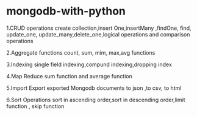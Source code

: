 # mongodb-with-python

1.CRUD operations
  create collection,insert One,insertMany ,findOne, find, update_one, update_many,delete_one,logical operations and comparison operations
  
2.Aggregate functions
  count, sum, mim, max,avg functions
  
3.Indexing
  single field indexing,compund indexing,dropping index
  
4.Map Reduce
  sum function and average function
  
5.Import Export
  exported Mongodb documents to json ,to csv, to html
  
6.Sort Operations
  sort in ascending order,sort in descending order,limit function , skip function
